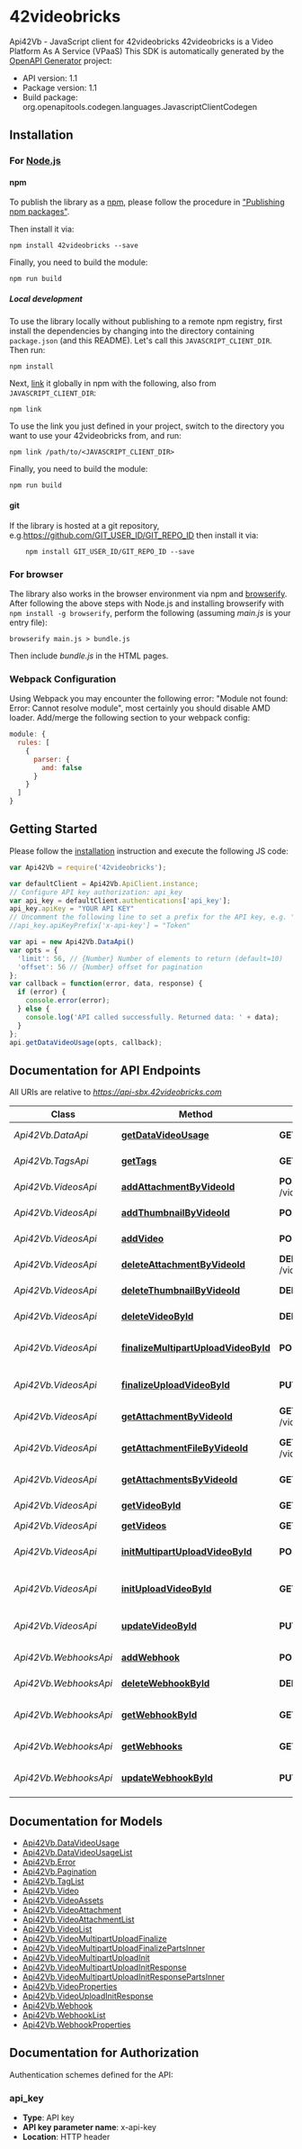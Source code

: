 # 42videobricks

Api42Vb - JavaScript client for 42videobricks
42videobricks is a Video Platform As A Service (VPaaS)
This SDK is automatically generated by the [OpenAPI Generator](https://openapi-generator.tech) project:

- API version: 1.1
- Package version: 1.1
- Build package: org.openapitools.codegen.languages.JavascriptClientCodegen

## Installation

### For [Node.js](https://nodejs.org/)

#### npm

To publish the library as a [npm](https://www.npmjs.com/), please follow the procedure in ["Publishing npm packages"](https://docs.npmjs.com/getting-started/publishing-npm-packages).

Then install it via:

```shell
npm install 42videobricks --save
```

Finally, you need to build the module:

```shell
npm run build
```

##### Local development

To use the library locally without publishing to a remote npm registry, first install the dependencies by changing into the directory containing `package.json` (and this README). Let's call this `JAVASCRIPT_CLIENT_DIR`. Then run:

```shell
npm install
```

Next, [link](https://docs.npmjs.com/cli/link) it globally in npm with the following, also from `JAVASCRIPT_CLIENT_DIR`:

```shell
npm link
```

To use the link you just defined in your project, switch to the directory you want to use your 42videobricks from, and run:

```shell
npm link /path/to/<JAVASCRIPT_CLIENT_DIR>
```

Finally, you need to build the module:

```shell
npm run build
```

#### git

If the library is hosted at a git repository, e.g.https://github.com/GIT_USER_ID/GIT_REPO_ID
then install it via:

```shell
    npm install GIT_USER_ID/GIT_REPO_ID --save
```

### For browser

The library also works in the browser environment via npm and [browserify](http://browserify.org/). After following
the above steps with Node.js and installing browserify with `npm install -g browserify`,
perform the following (assuming *main.js* is your entry file):

```shell
browserify main.js > bundle.js
```

Then include *bundle.js* in the HTML pages.

### Webpack Configuration

Using Webpack you may encounter the following error: "Module not found: Error:
Cannot resolve module", most certainly you should disable AMD loader. Add/merge
the following section to your webpack config:

```javascript
module: {
  rules: [
    {
      parser: {
        amd: false
      }
    }
  ]
}
```

## Getting Started

Please follow the [installation](#installation) instruction and execute the following JS code:

```javascript
var Api42Vb = require('42videobricks');

var defaultClient = Api42Vb.ApiClient.instance;
// Configure API key authorization: api_key
var api_key = defaultClient.authentications['api_key'];
api_key.apiKey = "YOUR API KEY"
// Uncomment the following line to set a prefix for the API key, e.g. "Token" (defaults to null)
//api_key.apiKeyPrefix['x-api-key'] = "Token"

var api = new Api42Vb.DataApi()
var opts = {
  'limit': 56, // {Number} Number of elements to return (default=10)
  'offset': 56 // {Number} offset for pagination
};
var callback = function(error, data, response) {
  if (error) {
    console.error(error);
  } else {
    console.log('API called successfully. Returned data: ' + data);
  }
};
api.getDataVideoUsage(opts, callback);

```

## Documentation for API Endpoints

All URIs are relative to *https://api-sbx.42videobricks.com*

Class | Method | HTTP request | Description
------------ | ------------- | ------------- | -------------
*Api42Vb.DataApi* | [**getDataVideoUsage**](docs/DataApi.md#getDataVideoUsage) | **GET** /data/videos/usage | List Video Usage KPIs
*Api42Vb.TagsApi* | [**getTags**](docs/TagsApi.md#getTags) | **GET** /tags | List Video Tags
*Api42Vb.VideosApi* | [**addAttachmentByVideoId**](docs/VideosApi.md#addAttachmentByVideoId) | **POST** /videos/{videoId}/attachments/{attachmentType}/{locale} | Upload an attachement
*Api42Vb.VideosApi* | [**addThumbnailByVideoId**](docs/VideosApi.md#addThumbnailByVideoId) | **POST** /videos/{videoId}/thumbnail | Upload a thumbnail
*Api42Vb.VideosApi* | [**addVideo**](docs/VideosApi.md#addVideo) | **POST** /videos | Add a new video
*Api42Vb.VideosApi* | [**deleteAttachmentByVideoId**](docs/VideosApi.md#deleteAttachmentByVideoId) | **DELETE** /videos/{videoId}/attachments/{attachmentType}/{locale} | Delete an attachment
*Api42Vb.VideosApi* | [**deleteThumbnailByVideoId**](docs/VideosApi.md#deleteThumbnailByVideoId) | **DELETE** /videos/{videoId}/thumbnail | Delete a thumbnail
*Api42Vb.VideosApi* | [**deleteVideoById**](docs/VideosApi.md#deleteVideoById) | **DELETE** /videos/{videoId} | Delete a video
*Api42Vb.VideosApi* | [**finalizeMultipartUploadVideoById**](docs/VideosApi.md#finalizeMultipartUploadVideoById) | **POST** /videos/{videoId}/multipart-upload/finalize | Multipart upload finalization
*Api42Vb.VideosApi* | [**finalizeUploadVideoById**](docs/VideosApi.md#finalizeUploadVideoById) | **PUT** /videos/{videoId}/upload/finalize | Single file upload finalization
*Api42Vb.VideosApi* | [**getAttachmentByVideoId**](docs/VideosApi.md#getAttachmentByVideoId) | **GET** /videos/{videoId}/attachments/{attachmentType}/{locale} | Get the attachment
*Api42Vb.VideosApi* | [**getAttachmentFileByVideoId**](docs/VideosApi.md#getAttachmentFileByVideoId) | **GET** /videos/{videoId}/attachments/{attachmentType}/{locale}/file | Get attachement file
*Api42Vb.VideosApi* | [**getAttachmentsByVideoId**](docs/VideosApi.md#getAttachmentsByVideoId) | **GET** /videos/{videoId}/attachments | List of attachments
*Api42Vb.VideosApi* | [**getVideoById**](docs/VideosApi.md#getVideoById) | **GET** /videos/{videoId} | Retun a single video
*Api42Vb.VideosApi* | [**getVideos**](docs/VideosApi.md#getVideos) | **GET** /videos | List videos
*Api42Vb.VideosApi* | [**initMultipartUploadVideoById**](docs/VideosApi.md#initMultipartUploadVideoById) | **POST** /videos/{videoId}/multipart-upload/init | Multipart upload intialization
*Api42Vb.VideosApi* | [**initUploadVideoById**](docs/VideosApi.md#initUploadVideoById) | **GET** /videos/{videoId}/upload/init | Single file upload intialization
*Api42Vb.VideosApi* | [**updateVideoById**](docs/VideosApi.md#updateVideoById) | **PUT** /videos/{videoId} | Update an existing video
*Api42Vb.WebhooksApi* | [**addWebhook**](docs/WebhooksApi.md#addWebhook) | **POST** /webhooks | Add a new webhook
*Api42Vb.WebhooksApi* | [**deleteWebhookById**](docs/WebhooksApi.md#deleteWebhookById) | **DELETE** /webhooks/{webhookId} | Delete a webhook
*Api42Vb.WebhooksApi* | [**getWebhookById**](docs/WebhooksApi.md#getWebhookById) | **GET** /webhooks/{webhookId} | Retun a single webhook
*Api42Vb.WebhooksApi* | [**getWebhooks**](docs/WebhooksApi.md#getWebhooks) | **GET** /webhooks | List webhooks
*Api42Vb.WebhooksApi* | [**updateWebhookById**](docs/WebhooksApi.md#updateWebhookById) | **PUT** /webhooks/{webhookId} | Update an existing webhook


## Documentation for Models

 - [Api42Vb.DataVideoUsage](docs/DataVideoUsage.md)
 - [Api42Vb.DataVideoUsageList](docs/DataVideoUsageList.md)
 - [Api42Vb.Error](docs/Error.md)
 - [Api42Vb.Pagination](docs/Pagination.md)
 - [Api42Vb.TagList](docs/TagList.md)
 - [Api42Vb.Video](docs/Video.md)
 - [Api42Vb.VideoAssets](docs/VideoAssets.md)
 - [Api42Vb.VideoAttachment](docs/VideoAttachment.md)
 - [Api42Vb.VideoAttachmentList](docs/VideoAttachmentList.md)
 - [Api42Vb.VideoList](docs/VideoList.md)
 - [Api42Vb.VideoMultipartUploadFinalize](docs/VideoMultipartUploadFinalize.md)
 - [Api42Vb.VideoMultipartUploadFinalizePartsInner](docs/VideoMultipartUploadFinalizePartsInner.md)
 - [Api42Vb.VideoMultipartUploadInit](docs/VideoMultipartUploadInit.md)
 - [Api42Vb.VideoMultipartUploadInitResponse](docs/VideoMultipartUploadInitResponse.md)
 - [Api42Vb.VideoMultipartUploadInitResponsePartsInner](docs/VideoMultipartUploadInitResponsePartsInner.md)
 - [Api42Vb.VideoProperties](docs/VideoProperties.md)
 - [Api42Vb.VideoUploadInitResponse](docs/VideoUploadInitResponse.md)
 - [Api42Vb.Webhook](docs/Webhook.md)
 - [Api42Vb.WebhookList](docs/WebhookList.md)
 - [Api42Vb.WebhookProperties](docs/WebhookProperties.md)


## Documentation for Authorization


Authentication schemes defined for the API:
### api_key


- **Type**: API key
- **API key parameter name**: x-api-key
- **Location**: HTTP header

